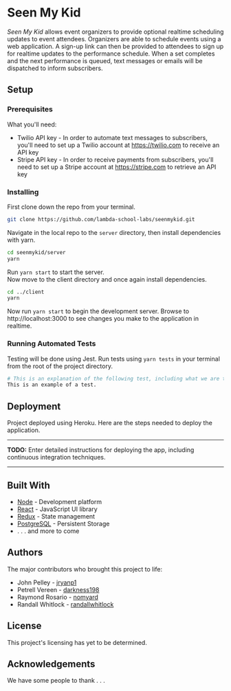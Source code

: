 # Seen My Kid

_Seen My Kid_ allows event organizers to provide optional realtime scheduling updates to event attendees. Organizers are able to schedule events using a web application. A sign-up link can then be provided to attendees to sign up for realtime updates to the performance schedule. When a set completes and the next performance is queued, text messages or emails will be dispatched to inform subscribers.

## Setup

### Prerequisites

What you'll need:

* Twilio API key - In order to automate text messages to subscribers, you'll need to set up a Twilio account at https://twilio.com to receive an API key
* Stripe API key - In order to receive payments from subscribers, you'll need to set up a Stripe account at https://stripe.com to retrieve an API key

### Installing

First clone down the repo from your terminal.

```bash
git clone https://github.com/lambda-school-labs/seenmykid.git
```

Navigate in the local repo to the `server` directory, then install dependencies with yarn.

```bash
cd seenmykid/server
yarn
```

Run `yarn start` to start the server.  
Now move to the client directory and once again install dependencies.

```bash
cd ../client
yarn
```

Now run `yarn start` to begin the development server.  Browse to http://localhost:3000 to see changes you make to the application in realtime.

### Running Automated Tests

Testing will be done using Jest.  Run tests using `yarn tests` in your terminal from the root of the project directory.

```bash
# This is an explanation of the following test, including what we are testing for.
This is an example of a test.
```

## Deployment

Project deployed using Heroku. Here are the steps needed to deploy the application.

____
**TODO:** Enter detailed instructions for deploying the app, including continuous integration techniques.
____

## Built With

* [Node](https://nodejs.org/dist/v9.11.1/) - Development platform
* [React](https://github.com/facebook/react) - JavaScript UI library
* [Redux](https://github.com/reactjs/redux/tree/master/docs) - State management
* [PostgreSQL](https://www.postgresql.org) - Persistent Storage
* . . . and more to come

## Authors
The major contributors who brought this project to life:
* John Pelley - [jryanp1](https://github.com/jryanp1)
* Petrell Vereen - [darkness198](https://github.com/darkness198)
* Raymond Rosario - [nomyard](https://github.com/nomyard)
* Randall Whitlock - [randallwhitlock](https://github.com/randallwhitlock)

## License

This project's licensing has yet to be determined.

## Acknowledgements

We have some people to thank . . .